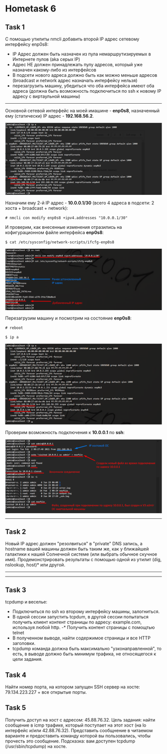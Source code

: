 # Hometask 6

## Task 1 
  С помощью утилиты nmcli добавить второй IP адрес сетевому интерфейсу enp0s8:
  
   - IP Адрес должен быть назначен из пула немаршрутизируемых в Интернете пулов (aka серых IP)
   - Адрес НЕ должен принадлежать пулу адресов, который уже назначен какому-либо из интерфейсов
   - В подсети нового адреса должно быть как можно меньше адресов (broadcast и network адрес назначать интерфейсу нельзя)
   - перезагрузить машину, убедиться что оба интерфейса имеют оба адреса (должна быть возможность подключиться по ssh к новому IP адресу с виртаульной машины)
   
   ___
   
   Основной сетевой интерфейс на моей имашине - **enp0s8**, назначенный ему (статически) IP адрес - **192.168.56.2**.
   
   ![Результат работы команды](/6/screenshots/task1_1.png)
   
   Назначим ему 2-й IP адрес - **10.0.0.1/30** (всего 4 адреса в подсети: 2 хоста + broadcast + network):
   
   ```
   # nmcli con modify enp0s8 +ipv4.addresses "10.0.0.1/30"
   ```
   
   И проверим, как внесенные изменения отразились на кофигурационном файле интерфейса **enp0s8**:
   
   ```
   $ cat /etc/sysconfig/network-scripts/ifcfg-enp0s8
   ```
   
   ![Результат работы команды](/6/screenshots/task1_2.png)
   
   Перезагрузим машину и посмотрим на состояние **enp0s8**:
   
   ```
   # reboot
   ```
   
   ```
   $ ip a
   ```
   
   ![Результат работы команды](/6/screenshots/task1_3.png)
   
   Проверим возможность подключения к **10.0.0.1** по **ssh**:
   
   ![Результат работы команды](/6/screenshots/task1_4.png)
   ___  
     
   
## Task 2
  Новый IP адрес должен "резолвиться" в "private" DNS запись, а hostname вашей машины должен быть таким же, как у ближайшей галактики к нашей Солнечной системе 
(или выбрать обычное скучное имя). Продемонстрировать результаты с помощью  одной из утилит (dig, nslookup, host)* или другой.

  ___
  
  
  ___

## Task 3
  tcpdump и веселье:
  
   - Подключиться по ssh ко второму интерфейсу машины, залогниться.
   - В одной сессии запустить tcpdum, в другой сессии попытаться получить клиент контент страницы по адресу: example.com,  используя любой http.
   -* Получить контент страницы с помощтью telnet
   - В полученном выводе, найти содержимое страницы и все HTTP заголовки.
   - tcpdump команда должна быть максимально "узконаправленной", то есть, в выводе должно быть минимум трафика, не относящегося к цели задания.
  
## Task 4
  Найти номер порта, на котором запущен SSH сервер на хосте: 79.134.223.227 + все открытые порты.

## Task 5
  Получить доступ на хост с адресом: 45.88.76.32.
  Цель задания: найти сообщение в icmp трафике, который поступает на этот хост (на lo интерфейс и/или 42.88.76.32). Представить сообщнение 
  в читаемом варианте и предоставить команду которой вы пользовались, чтобы прочесть это сообщение. Подсказка: вам доступен tcpdump (/usr/sbin/tcpdump) на хосте.
  
